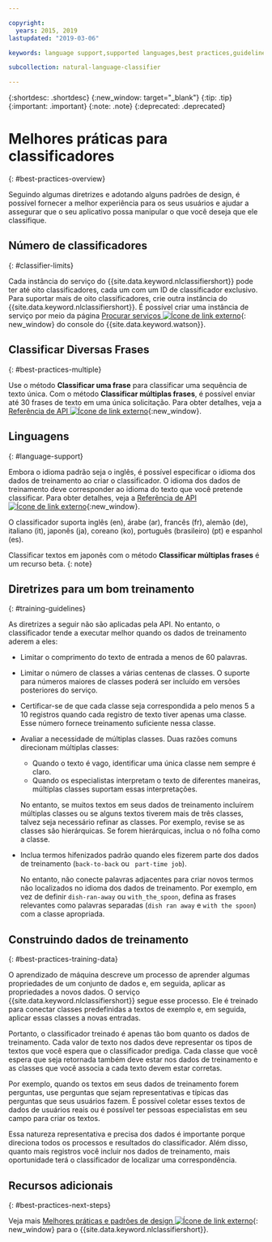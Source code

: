 ```yaml
---

copyright:
  years: 2015, 2019
lastupdated: "2019-03-06"

keywords: language support,supported languages,best practices,guidelines

subcollection: natural-language-classifier

---
```


{:shortdesc: .shortdesc}
{:new_window: target="_blank"}
{:tip: .tip}
{:important: .important}
{:note: .note}
{:deprecated: .deprecated}

# Melhores práticas para classificadores
{: #best-practices-overview}

Seguindo algumas diretrizes e adotando alguns padrões de design, é possível fornecer a melhor experiência para os seus usuários e ajudar a assegurar que o seu aplicativo possa manipular o que você deseja que ele classifique.

## Número de classificadores
{: #classifier-limits}

Cada instância do serviço do {{site.data.keyword.nlclassifiershort}} pode ter até oito classificadores, cada um com um ID de classificador exclusivo. Para suportar mais de oito classificadores, crie outra instância do {{site.data.keyword.nlclassifiershort}}. É possível criar uma instância de serviço por meio da página [Procurar serviços ![Ícone de link externo](../../icons/launch-glyph.svg "Ícone de link externo")](https://{DomainName}/developer/watson/services){: new_window} do console do {{site.data.keyword.watson}}.

## Classificar Diversas Frases
{: #best-practices-multiple}

Use o método **Classificar uma frase** para classificar uma sequência de texto única. Com o método **Classificar múltiplas frases**, é possível enviar até 30 frases de texto em uma única solicitação. Para obter detalhes, veja a [Referência de API ![Ícone de link externo](../../icons/launch-glyph.svg "Ícone de link externo")](https://{DomainName}/apidocs/natural-language-classifier#classify-multiple-phrases){:new_window}.

## Linguagens
{: #language-support}

Embora o idioma padrão seja o inglês, é possível especificar o idioma dos dados de treinamento ao criar o classificador. O idioma dos dados de treinamento deve corresponder ao idioma do texto que você pretende classificar. Para obter detalhes, veja a [Referência de API ![Ícone de link externo](../../icons/launch-glyph.svg "Ícone de link externo")](https://{DomainName}/apidocs/natural-language-classifier#create-classifier){:new_window}.

O classificador suporta inglês (en), árabe (ar), francês (fr), alemão (de), italiano (it), japonês (ja), coreano (ko), português (brasileiro) (pt) e espanhol (es).

Classificar textos em japonês com o método **Classificar múltiplas frases** é um recurso beta.
{: note}

## Diretrizes para um bom treinamento
{: #training-guidelines}

As diretrizes a seguir não são aplicadas pela API. No entanto, o classificador tende a executar melhor quando os dados de treinamento aderem a eles:

- Limitar o comprimento do texto de entrada a menos de 60 palavras.
- Limitar o número de classes a várias centenas de classes. O suporte para números maiores de classes poderá ser incluído em versões posteriores do serviço.
- Certificar-se de que cada classe seja correspondida a pelo menos 5 a 10 registros quando cada registro de texto tiver apenas uma classe. Esse número fornece treinamento suficiente nessa classe.
- Avaliar a necessidade de múltiplas classes. Duas razões comuns direcionam múltiplas classes:
    - Quando o texto é vago, identificar uma única classe nem sempre é claro.
    - Quando os especialistas interpretam o texto de diferentes maneiras, múltiplas classes suportam essas interpretações.

    No entanto, se muitos textos em seus dados de treinamento incluírem múltiplas classes ou se alguns textos tiverem mais de três classes, talvez seja necessário refinar as classes. Por exemplo, revise se as classes são hierárquicas. Se forem hierárquicas, inclua o nó folha como a classe.
- Inclua termos hifenizados padrão quando eles fizerem parte dos dados de treinamento (`back-to-back` ou ` part-time job`).

    No entanto, não conecte palavras adjacentes para criar novos termos não localizados no idioma dos dados de treinamento. Por exemplo, em vez de definir `dish-ran-away` ou `with_the_spoon`, defina as frases relevantes como palavras separadas (`dish ran away` e `with the spoon`) com a classe apropriada.

## Construindo dados de treinamento
{: #best-practices-training-data}

O aprendizado de máquina descreve um processo de aprender algumas propriedades de um conjunto de dados e, em seguida, aplicar as propriedades a novos dados. O serviço {{site.data.keyword.nlclassifiershort}} segue esse processo. Ele é treinado para conectar classes predefinidas a textos de exemplo e, em seguida, aplicar essas classes a novas entradas.

Portanto, o classificador treinado é apenas tão bom quanto os dados de treinamento. Cada valor de texto nos dados deve representar os tipos de textos que você espera que o classificador prediga. Cada classe que você espera que seja retornada também deve estar nos dados de treinamento e as classes que você associa a cada texto devem estar corretas.

Por exemplo, quando os textos em seus dados de treinamento forem perguntas, use perguntas que sejam representativas e típicas das perguntas que seus usuários fazem. É possível coletar esses textos de dados de usuários reais ou é possível ter pessoas especialistas em seu campo para criar os textos.

Essa natureza representativa e precisa dos dados é importante porque direciona todos os processos e resultados do classificador. Além disso, quanto mais registros você incluir nos dados de treinamento, mais oportunidade terá o classificador de localizar uma correspondência.

## Recursos adicionais
{: #best-practices-next-steps}

Veja mais [Melhores práticas e padrões de design ![Ícone de link externo](../../icons/launch-glyph.svg "Ícone de link externo")](https://www.ibm.com/watson/assets-watson/pdf/Watson-NLC-Links-Best-Practices-Design-Patterns.pdf){: new_window} para o {{site.data.keyword.nlclassifiershort}}.

